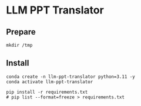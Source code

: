 # LLM PPT Translator


## Prepare

```
mkdir /tmp
```

## Install

```
conda create -n llm-ppt-translator python=3.11 -y
conda activate llm-ppt-translator
```

```
pip install -r requirements.txt
# pip list --format=freeze > requirements.txt
```
